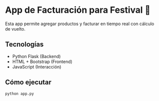 # App de Facturación para Festival 🎉

Esta app permite agregar productos y facturar en tiempo real con cálculo de vuelto.

## Tecnologías
- Python Flask (Backend)
- HTML + Bootstrap (Frontend)
- JavaScript (Interacción)

## Cómo ejecutar
```bash
python app.py
